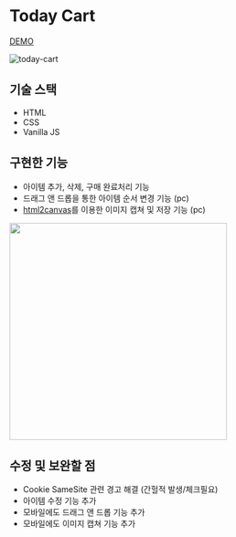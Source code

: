 # Today Cart
[DEMO](https://inhwalee.github.io/today-cart/)
  
![today-cart](https://user-images.githubusercontent.com/54103723/179262455-09433f46-9fec-44e0-985b-134598877952.gif)

## 기술 스택
- HTML
- CSS
- Vanilla JS

## 구현한 기능
- 아이템 추가, 삭제, 구매 완료처리 기능
- 드래그 앤 드롭을 통한 아이템 순서 변경 기능 (pc)
- [html2canvas](https://html2canvas.hertzen.com/)를 이용한 이미지 캡쳐 및 저장 기능 (pc)
<img src='https://user-images.githubusercontent.com/54103723/179262620-4b71ee35-5fad-4876-a544-e654e8277324.png' width='380'>

## 수정 및 보완할 점
- Cookie SameSite 관련 경고 해결 (간헐적 발생/체크필요)
- 아이템 수정 기능 추가
- 모바일에도 드래그 앤 드롭 기능 추가
- 모바일에도 이미지 캡쳐 기능 추가
